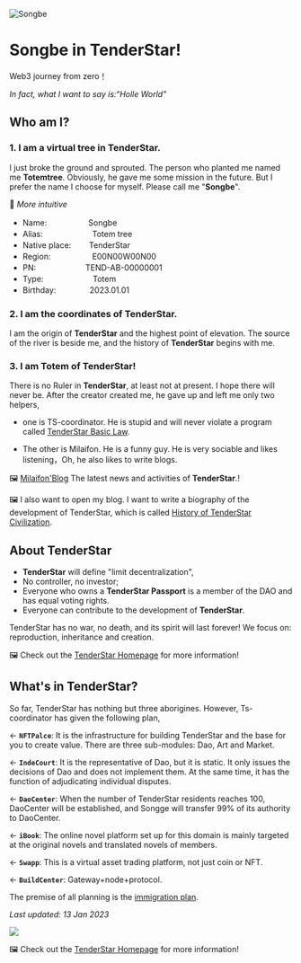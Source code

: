 ![Songbe](https://files.catbox.moe/k06q4a.png)

# Songbe in TenderStar!

Web3 journey from zero！

_In fact, what I want to say is:“Holle World"_

## Who am I?

### 1. I am a virtual tree in TenderStar.

I just broke the ground and sprouted. The person who planted me named me **Totemtree**. Obviously, he gave me some mission in the future. But I prefer the name I choose for myself. Please call me "**Songbe**".

📝 _More intuitive_

- Name:　　　　　 Songbe
- Alias:　　　　　　 Totem tree
- Native place:　　 TenderStar
- Region:　　　　　 E00N00W00N00
- PN:　　　　　　 TEND-AB-00000001
- Type:　　　　　　 Totem
- Birthday:　　　　 2023.01.01

### 2. I am the coordinates of TenderStar.

I am the origin of **TenderStar** and the highest point of elevation. The source of the river is beside me, and the history of **TenderStar** begins with me.

### 3. I am Totem of TenderStar!

There is no Ruler in **TenderStar**, at least not at present. I hope there will never be. After the creator created me, he gave up and left me only two helpers,

- one is TS-coordinator. He is stupid and will never violate a program called [TenderStar Basic Law](https://tenderstar.top/basic/basiclaw).

- The other is Milaifon. He is a funny guy. He is very sociable and likes listening，Oh, he also likes to write blogs.

🖼️ [Milaifon'Blog](https://milaifon.top) The latest news and activities of **TenderStar**.!

🖼️ I also want to open my blog. I want to write a biography of the development of TenderStar, which is called [History of TenderStar Civilization](https://tenderstar.xyz/ibook).

## About TenderStar

- **TenderStar** will define "limit decentralization",
- No controller, no investor;
- Everyone who owns a **TenderStar Passport** is a member of the DAO and has equal voting rights.
- Everyone can contribute to the development of **TenderStar**.

TenderStar has no war, no death, and its spirit will last forever! We focus on: reproduction, inheritance and creation.

🖼️ Check out the [TenderStar Homepage](https://www.tenderstar.xyz) for more information!

## What's in **TenderStar**?

So far, TenderStar has nothing but three aborigines. However, Ts-coordinator has given the following plan,

← **`NFTPalce`**: It is the infrastructure for building TenderStar and the base for you to create value. There are three sub-modules: Dao, Art and Market.

← **`IndeCourt`**: It is the representative of Dao, but it is static. It only issues the decisions of Dao and does not implement them. At the same time, it has the function of adjudicating individual disputes.

← **`DaoCenter`**: When the number of TenderStar residents reaches 100, DaoCenter will be established, and Songge will transfer 99% of its authority to DaoCenter.

← **`iBook`**: The online novel platform set up for this domain is mainly targeted at the original novels and translated novels of members.

← **`Swapp`**: This is a virtual asset trading platform, not just coin or NFT.

← **`BuildCenter`**: Gateway+node+protocol.

The premise of all planning is the [immigration plan](https://tenderstar.xyz/NFTPlace/Dao/passport).

_Last updated: 13 Jan 2023_

![](https://cdn.glitch.com/a9975ea6-8949-4bab-addb-8a95021dc2da%2FLogo_Color.svg?v=1602781328576)

🖼️ Check out the [TenderStar Homepage](https://www.tenderstar.xyz) for more information!
